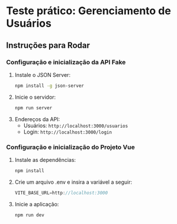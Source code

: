 # Teste prático: Gerenciamento de Usuários

## Instruções para Rodar

### Configuração e inicialização da API Fake

1. Instale o JSON Server:
   ```bash
   npm install -g json-server
   ```
2. Inicie o servidor:
   ```bash
   npm run server
   ```
4. Endereços da API:
   - Usuários: `http://localhost:3000/usuarios`
   - Login: `http://localhost:3000/login`

### Configuração e inicialização do Projeto Vue

1. Instale as dependências:
   ```bash
   npm install
   ```
2. Crie um arquivo .env e insira a variável a seguir:
   ```gradle
   VITE_BASE_URL=http://localhost:3000
   ```
3. Inicie a aplicação:
   ```bash
   npm run dev
   ```
